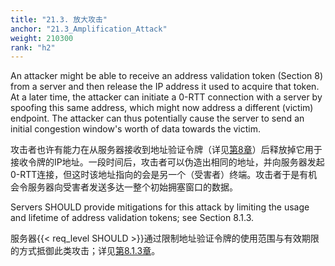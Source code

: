 ```yaml
---
title: "21.3. 放大攻击"
anchor: "21.3_Amplification_Attack"
weight: 210300
rank: "h2"
---
```


An attacker might be able to receive an address validation token (Section 8) from a server and then release the IP address it used to acquire that token. At a later time, the attacker can initiate a 0-RTT connection with a server by spoofing this same address, which might now address a different (victim) endpoint. The attacker can thus potentially cause the server to send an initial congestion window's worth of data towards the victim.

攻击者也许有能力在从服务器接收到地址验证令牌（详见[第8章]()）后释放掉它用于接收令牌的IP地址。一段时间后，攻击者可以伪造出相同的地址，并向服务器发起0-RTT连接，但这时该地址指向的会是另一个（受害者）终端。攻击者于是有机会令服务器向受害者发送多达一整个初始拥塞窗口的数据。

Servers SHOULD provide mitigations for this attack by limiting the usage and lifetime of address validation tokens; see Section 8.1.3.

服务器{{< req_level SHOULD >}}通过限制地址验证令牌的使用范围与有效期限的方式抵御此类攻击；详见[第8.1.3章]()。

